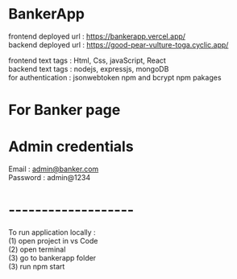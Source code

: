 # BankerApp

frontend deployed url : https://bankerapp.vercel.app/
<br>
backend deployed url : https://good-pear-vulture-toga.cyclic.app/

frontend text tags : Html, Css, javaScript, React
<br>
backend text tags : nodejs, expressjs, mongoDB
<br>
for authentication : jsonwebtoken npm and bcrypt npm pakages

# For Banker page
# Admin credentials
Email : admin@banker.com
<br>
Password : admin@1234
# -------------------

To run application locally :
<br>
(1) open project in vs Code
<br>
(2) open terminal
<br>
(3) go to bankerapp folder
<br>
(3) run npm start
